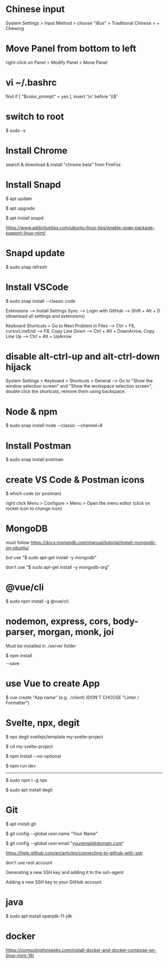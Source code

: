 # Chinese input

System Settings > Input Method > choose "iBus" > Traditional Chinese > + Chewing

# Move Panel from bottom to left

right-click on Panel > Modify Panel > Move Panel

# vi ~/.bashrc

find if [ "$color_prompt" = yes ], insert '\n' before '\\$'

# switch to root

$ sudo -s

# Install Chrome

search & download & install "chrome beta" from FireFox

# Install Snapd

$ apt update

$ apt upgrade

$ apt install snapd

https://www.addictivetips.com/ubuntu-linux-tips/enable-snap-package-support-linux-mint/

# Snapd update

$ sudo snap refresh

# Install VSCode

$ sudo snap install --classic code

Extensions --> Install Settings Sync --> Login with GitHub --> Shift + Alt + D (download all settings and extensions)

Keyboard Shortcuts > Go to Next Problem in Files --> Ctrl + F8, cursorLineEnd --> F8, Copy Line Down --> Ctrl + Alt + DownArrow, Copy Line Up --> Ctrl + Alt + UpArrow

# disable alt-ctrl-up and alt-ctrl-down hijack

System Settings > Keyboard > Shortcuts > General --> Go to "Show the window selection screen" and "Show the workspace selection screen", double click the shortcuts, remove them using backspace.

# Node & npm

$ sudo snap install node --classic --channel=8

# Install Postman

$ sudo snap install postman

# create VS Code & Postman icons

$ which code (or postman)

right click Menu > Configure > Menu > Open the menu editor (click on rocket icon to change icon)

# MongoDB

must follow https://docs.mongodb.com/manual/tutorial/install-mongodb-on-ubuntu/

but use "$ sudo apt-get install -y mongodb"

don't use "$ sudo apt-get install -y mongodb-org"

# @vue/cli

$ sudo npm install -g @vue/cli

# nodemon, express, cors, body-parser, morgan, monk, joi

Must be installed in ./server folder

$ npm install $$$$ --save

# use Vue to create App

$ vue create "App name" (e.g. ./client) (DON'T CHOOSE "Linter / Formatter")

# Svelte, npx, degit

$ npx degit sveltejs/template my-svelte-project

$ cd my-svelte-project

$ npm install --no-optional

$ npm run dev

--------------------------------------

$ sudo npm i -g npx

$ sudo apt install degit

# Git

$ apt install git

$ git config --global user.name "Your Name"

$ git config --global user.email "youremail@domain.com"

https://help.github.com/en/articles/connecting-to-github-with-ssh

don't use root account

Generating a new SSH key and adding it to the ssh-agent

Adding a new SSH key to your GitHub account

# java

$ sudo apt install openjdk-11-jdk

# docker

https://computingforgeeks.com/install-docker-and-docker-compose-on-linux-mint-19/

